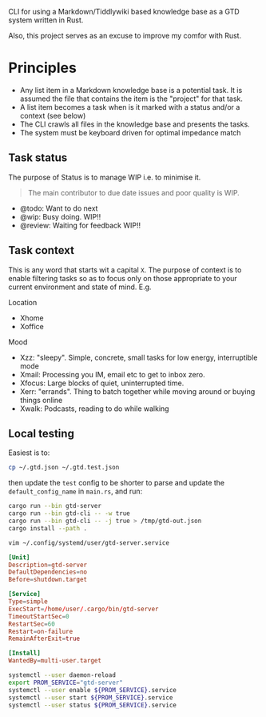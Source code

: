 CLI for using a Markdown/Tiddlywiki based knowledge base as a GTD system written
in Rust.

Also, this project serves as an excuse to improve my comfor with Rust.

# Principles
- Any list item in a Markdown knowledge base is a potential task. It is assumed
  the file that contains the item is the "project" for that task.
- A list item becomes a task when is it marked with a status and/or a context
  (see below)
- The CLI crawls all files in the knowledge base and presents the tasks.
- The system must be keyboard driven for optimal impedance match

## Task status
The purpose of Status is to manage WIP i.e. to minimise it.
> The main contributor to due date issues and poor quality is WIP.
- @todo: Want to do next
- @wip: Busy doing. WIP!!
- @review: Waiting for feedback WIP!!

## Task context
This is any word that starts wit a capital `X`.  The purpose of context is to
enable filtering tasks so as to focus only on those appropriate to your current
environment and state of mind. E.g.

Location
- Xhome 
- Xoffice

Mood
- Xzz: "sleepy". Simple, concrete, small tasks for low energy, interruptible
  mode
- Xmail: Processing you IM, email etc to get to inbox zero. 
- Xfocus: Large blocks of quiet, uninterrupted time.
- Xerr: "errands". Thing to batch together while moving around or buying things
  online
- Xwalk: Podcasts, reading to do while walking

## Local testing
Easiest is to:
```sh
cp ~/.gtd.json ~/.gtd.test.json
```
then update the `test` config to be shorter to parse and update the
`default_config_name` in `main.rs`, and run:
```sh
cargo run --bin gtd-server
cargo run --bin gtd-cli -- -w true
cargo run --bin gtd-cli -- -j true > /tmp/gtd-out.json
cargo install --path .
```

```sh
vim ~/.config/systemd/user/gtd-server.service
```

```conf
[Unit]
Description=gtd-server
DefaultDependencies=no
Before=shutdown.target

[Service]
Type=simple
ExecStart=/home/user/.cargo/bin/gtd-server
TimeoutStartSec=0
RestartSec=60
Restart=on-failure
RemainAfterExit=true

[Install]
WantedBy=multi-user.target
```
```sh
systemctl --user daemon-reload
export PROM_SERVICE="gtd-server"
systemctl --user enable ${PROM_SERVICE}.service
systemctl --user start ${PROM_SERVICE}.service
systemctl --user status ${PROM_SERVICE}.service
```





